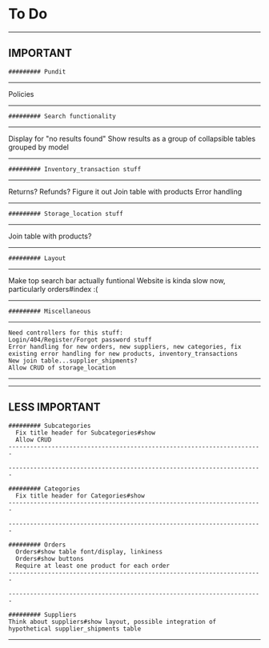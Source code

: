 # To Do
-----------------------------------------------------------------------
IMPORTANT
-----------------------------------------------------------------------

    ######### Pundit
-----------------------------------------------------------------------

  Policies

-----------------------------------------------------------------------

    ######### Search functionality
-----------------------------------------------------------------------

  Display for "no results found"
  Show results as a group of collapsible tables grouped by model

-----------------------------------------------------------------------

    ######### Inventory_transaction stuff
-----------------------------------------------------------------------

  Returns?
  Refunds?
  Figure it out
  Join table with products
  Error handling

-----------------------------------------------------------------------

    ######### Storage_location stuff
-----------------------------------------------------------------------

  Join table with products?

-----------------------------------------------------------------------

    ######### Layout
-----------------------------------------------------------------------

  Make top search bar actually funtional
  Website is kinda slow now, particularly orders#index :(

-----------------------------------------------------------------------

    ######### Miscellaneous
-----------------------------------------------------------------------

    Need controllers for this stuff:
    Login/404/Register/Forgot password stuff
    Error handling for new orders, new suppliers, new categories, fix existing error handling for new products, inventory_transactions
    New join table...supplier_shipments?
    Allow CRUD of storage_location

-----------------------------------------------------------------------
-----------------------------------------------------------------------

LESS IMPORTANT
-----------------------------------------------------------------------

    ######### Subcategories
      Fix title header for Subcategories#show
      Allow CRUD
    -----------------------------------------------------------------------

    -----------------------------------------------------------------------

    ######### Categories
      Fix title header for Categories#show
    -----------------------------------------------------------------------

    -----------------------------------------------------------------------

    ######### Orders
      Orders#show table font/display, linkiness
      Orders#show buttons
      Require at least one product for each order
    -----------------------------------------------------------------------

    -----------------------------------------------------------------------

    ######### Suppliers
    Think about suppliers#show layout, possible integration of hypothetical supplier_shipments table
-----------------------------------------------------------------------
